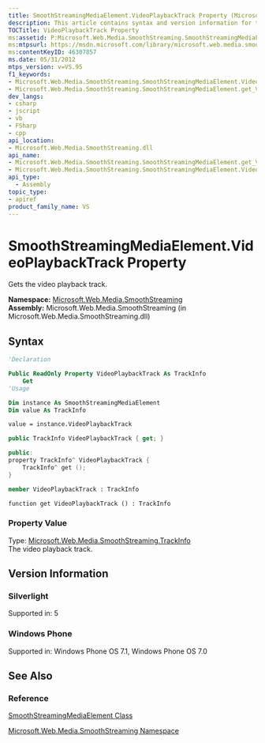 ```yaml
---
title: SmoothStreamingMediaElement.VideoPlaybackTrack Property (Microsoft.Web.Media.SmoothStreaming)
description: This article contains syntax and version information for the SmoothStreamingMediaElement.VideoPlaybackTrack property.
TOCTitle: VideoPlaybackTrack Property
ms:assetid: P:Microsoft.Web.Media.SmoothStreaming.SmoothStreamingMediaElement.VideoPlaybackTrack
ms:mtpsurl: https://msdn.microsoft.com/library/microsoft.web.media.smoothstreaming.smoothstreamingmediaelement.videoplaybacktrack(v=VS.95)
ms:contentKeyID: 46307857
ms.date: 05/31/2012
mtps_version: v=VS.95
f1_keywords:
- Microsoft.Web.Media.SmoothStreaming.SmoothStreamingMediaElement.VideoPlaybackTrack
- Microsoft.Web.Media.SmoothStreaming.SmoothStreamingMediaElement.get_VideoPlaybackTrack
dev_langs:
- csharp
- jscript
- vb
- FSharp
- cpp
api_location:
- Microsoft.Web.Media.SmoothStreaming.dll
api_name:
- Microsoft.Web.Media.SmoothStreaming.SmoothStreamingMediaElement.get_VideoPlaybackTrack
- Microsoft.Web.Media.SmoothStreaming.SmoothStreamingMediaElement.VideoPlaybackTrack
api_type:
  - Assembly
topic_type:
- apiref
product_family_name: VS
---
```


# SmoothStreamingMediaElement.VideoPlaybackTrack Property

Gets the video playback track.

**Namespace:**  [Microsoft.Web.Media.SmoothStreaming](microsoft-web-media-smoothstreaming-namespace_1.md)  
**Assembly:**  Microsoft.Web.Media.SmoothStreaming (in Microsoft.Web.Media.SmoothStreaming.dll)

## Syntax

```vb
'Declaration

Public ReadOnly Property VideoPlaybackTrack As TrackInfo
    Get
'Usage

Dim instance As SmoothStreamingMediaElement
Dim value As TrackInfo

value = instance.VideoPlaybackTrack
```

```csharp
public TrackInfo VideoPlaybackTrack { get; }
```

```cpp
public:
property TrackInfo^ VideoPlaybackTrack {
    TrackInfo^ get ();
}
```

``` fsharp
member VideoPlaybackTrack : TrackInfo
```

```jscript
function get VideoPlaybackTrack () : TrackInfo
```

### Property Value

Type: [Microsoft.Web.Media.SmoothStreaming.TrackInfo](trackinfo-class-microsoft-web-media-smoothstreaming_1.md)  
The video playback track.

## Version Information

### Silverlight

Supported in: 5  

### Windows Phone

Supported in: Windows Phone OS 7.1, Windows Phone OS 7.0  

## See Also

### Reference

[SmoothStreamingMediaElement Class](smoothstreamingmediaelement-class-microsoft-web-media-smoothstreaming_1.md)

[Microsoft.Web.Media.SmoothStreaming Namespace](microsoft-web-media-smoothstreaming-namespace_1.md)
